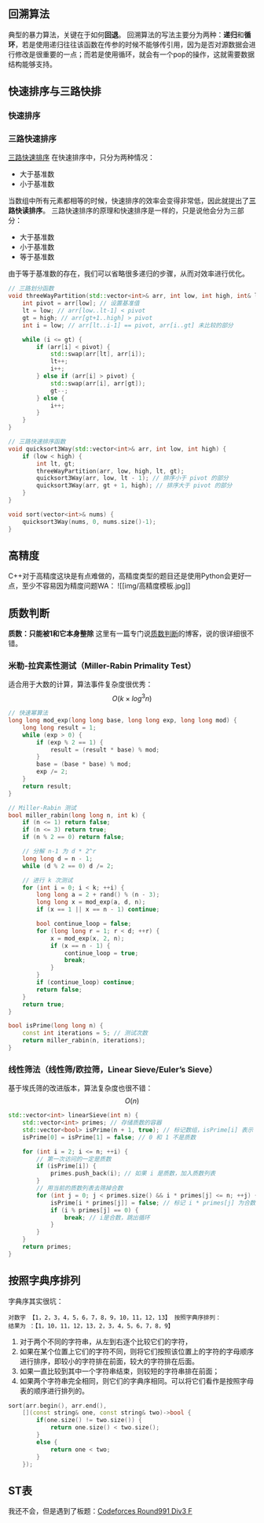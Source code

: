 ## 回溯算法
典型的暴力算法，关键在于如何**回退**。
回溯算法的写法主要分为两种：**递归**和**循环**，若是使用递归往往该函数在传参的时候不能够传引用，因为是否对源数据会进行修改是很重要的一点；而若是使用循环，就会有一个pop的操作，这就需要数据结构能够支持。

## 快速排序与三路快排
### 快速排序

### 三路快速排序
[三路快速排序](https://www.bilibili.com/video/BV1Q4421Z74Y)
在快速排序中，只分为两种情况：
- 大于基准数
- 小于基准数

当数组中所有元素都相等的时候，快速排序的效率会变得非常低，因此就提出了**三路快读排序**。
三路快速排序的原理和快速排序是一样的，只是说他会分为三部分：
- 大于基准数
- 小于基准数
- 等于基准数

由于等于基准数的存在，我们可以省略很多递归的步骤，从而对效率进行优化。
```cpp
// 三路划分函数
void threeWayPartition(std::vector<int>& arr, int low, int high, int& lt, int& gt) {
	int pivot = arr[low]; // 设置基准值
	lt = low; // arr[low..lt-1] < pivot
	gt = high; // arr[gt+1..high] > pivot
	int i = low; // arr[lt..i-1] == pivot, arr[i..gt] 未比较的部分

	while (i <= gt) {
		if (arr[i] < pivot) {
			std::swap(arr[lt], arr[i]);
			lt++;
			i++;
		} else if (arr[i] > pivot) {
			std::swap(arr[i], arr[gt]);
			gt--;
		} else {
			i++;
		}
	}
}

// 三路快速排序函数
void quicksort3Way(std::vector<int>& arr, int low, int high) {
	if (low < high) {
		int lt, gt;
		threeWayPartition(arr, low, high, lt, gt);
		quicksort3Way(arr, low, lt - 1); // 排序小于 pivot 的部分
		quicksort3Way(arr, gt + 1, high); // 排序大于 pivot 的部分
	}
}

void sort(vector<int>& nums) {
	quicksort3Way(nums, 0, nums.size()-1);
}
```
## 高精度
C++对于高精度这块是有点难做的，高精度类型的题目还是使用Python会更好一点，至少不容易因为精度问题WA：
![[img/高精度模板.jpg]]

## 质数判断
**质数：只能被1和它本身整除**
这里有一篇专门说[质数判断](https://blog.csdn.net/Yuki_fx/article/details/115103663)的博客，说的很详细很不错。

### 米勒-拉宾素性测试（Miller-Rabin Primality Test）
适合用于大数的计算，算法事件复杂度很优秀：$$O(k ×log ^ 3 n)$$
```cpp
// 快速幂算法
long long mod_exp(long long base, long long exp, long long mod) {
    long long result = 1;
    while (exp > 0) {
        if (exp % 2 == 1) {
            result = (result * base) % mod;
        }
        base = (base * base) % mod;
        exp /= 2;
    }
    return result;
}

// Miller-Rabin 测试
bool miller_rabin(long long n, int k) {
    if (n <= 1) return false;
    if (n <= 3) return true;
    if (n % 2 == 0) return false;

    // 分解 n-1 为 d * 2^r
    long long d = n - 1;
    while (d % 2 == 0) d /= 2;

    // 进行 k 次测试
    for (int i = 0; i < k; ++i) {
        long long a = 2 + rand() % (n - 3);
        long long x = mod_exp(a, d, n);
        if (x == 1 || x == n - 1) continue;

        bool continue_loop = false;
        for (long long r = 1; r < d; ++r) {
            x = mod_exp(x, 2, n);
            if (x == n - 1) {
                continue_loop = true;
                break;
            }
        }
        if (continue_loop) continue;
        return false;
    }
    return true;
}

bool isPrime(long long n) {
    const int iterations = 5; // 测试次数
    return miller_rabin(n, iterations);
}
```

### 线性筛法（线性筛/欧拉筛，Linear Sieve/Euler’s Sieve）
基于埃氏筛的改进版本，算法复杂度也很不错：$$O(n)$$
```cpp
std::vector<int> linearSieve(int n) {
    std::vector<int> primes; // 存储质数的容器
    std::vector<bool> isPrime(n + 1, true); // 标记数组，isPrime[i] 表示 i 是否为质数
    isPrime[0] = isPrime[1] = false; // 0 和 1 不是质数

    for (int i = 2; i <= n; ++i) {
	    // 第一次访问的一定是质数
        if (isPrime[i]) {
            primes.push_back(i); // 如果 i 是质数，加入质数列表
        }
        // 用当前的质数列表去筛掉合数
        for (int j = 0; j < primes.size() && i * primes[j] <= n; ++j) {
            isPrime[i * primes[j]] = false; // 标记 i * primes[j] 为合数
            if (i % primes[j] == 0) {
                break; // i是合数，跳出循环
            }
        }
    }
    return primes;
}
```

## 按照字典序排列
字典序其实很坑：
```text
对数字 【1，2，3，4，5，6，7，8，9，10，11，12，13】 按照字典序排列：
结果为 ：【1，10，11，12，13，2，3，4，5，6，7，8，9】 
```

 1. 对于两个不同的字符串，从左到右逐个比较它们的字符，
2. 如果在某个位置上它们的字符不同，则将它们按照该位置上的字符的字母顺序进行排序，即较小的字符排在前面，较大的字符排在后面。
3. 如果一直比较到其中一个字符串结束，则较短的字符串排在前面；
4. 如果两个字符串完全相同，则它们的字典序相同。可以将它们看作是按照字母表的顺序进行排列的。

```cpp
sort(arr.begin(), arr.end(), 
	[](const string& one, const string& two)->bool {
		if(one.size() != two.size()) {
			return one.size() < two.size(); 
		}
		else {
			return one < two; 
		}
	});
```

## ST表
我还不会，但是遇到了板题：[Codeforces Round991 Div3 F](https://codeforces.com/contest/2050/problem/F)